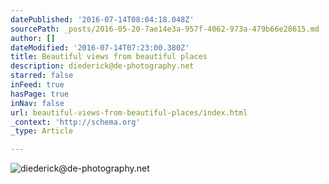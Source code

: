 ```yaml
---
datePublished: '2016-07-14T08:04:18.048Z'
sourcePath: _posts/2016-05-20-7ae14e3a-957f-4062-973a-479b66e28615.md
author: []
dateModified: '2016-07-14T07:23:00.380Z'
title: Beautiful views from beautiful places
description: diederick@de-photography.net
starred: false
inFeed: true
hasPage: true
inNav: false
url: beautiful-views-from-beautiful-places/index.html
_context: 'http://schema.org'
_type: Article

---
```

![diederick@de-photography.net](https://s3-us-west-2.amazonaws.com/the-grid-img/p/8882aa5af4734568e547310706c6ed63ea42b3fb.jpg)
